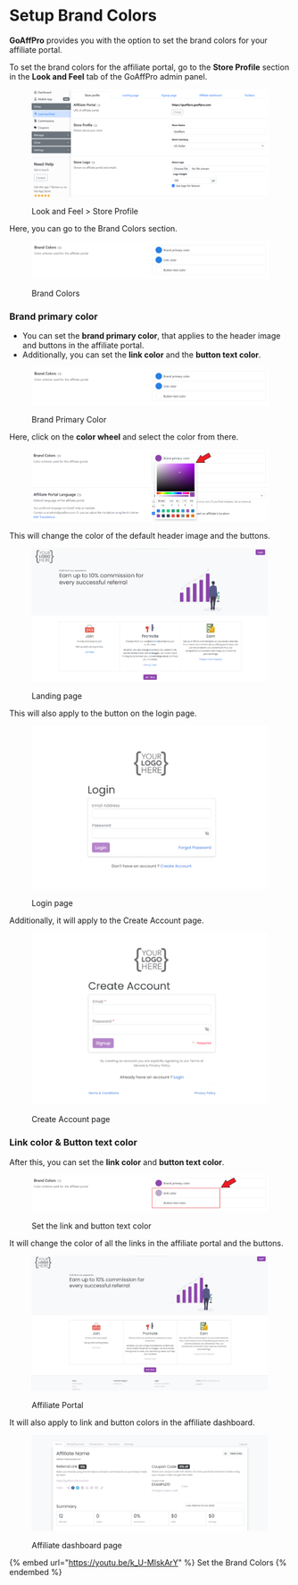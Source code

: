 # Setup Brand Colors

**GoAffPro** provides you with the option to set the brand colors for your affiliate portal.

To set the brand colors for the affiliate portal, go to the **Store Profile** section in the **Look and Feel** tab of the GoAffPro admin panel.&#x20;

<figure><img src="../../.gitbook/assets/image (16).png" alt=""><figcaption><p>Look and Feel > Store Profile</p></figcaption></figure>

Here, you can go to the Brand Colors section.&#x20;

<figure><img src="../../.gitbook/assets/image (327).png" alt=""><figcaption><p>Brand Colors</p></figcaption></figure>

### Brand primary color&#x20;

* You can set the **brand primary color**, that applies to the header image and buttons in the affiliate portal.&#x20;
* Additionally, you can set the **link color** and the **button text color**.

<figure><img src="../../.gitbook/assets/image (327).png" alt=""><figcaption><p>Brand Primary Color</p></figcaption></figure>

Here, click on the **color wheel** and select the color from there.&#x20;

<figure><img src="../../.gitbook/assets/Screenshot 2023-10-16 230252.png" alt=""><figcaption></figcaption></figure>

This will change the color of the default header image and the buttons.&#x20;

<figure><img src="../../.gitbook/assets/image (330).png" alt=""><figcaption><p>Landing page</p></figcaption></figure>

This will also apply to the button on the login page.

<figure><img src="../../.gitbook/assets/image (331).png" alt=""><figcaption><p>Login page</p></figcaption></figure>

Additionally, it will apply to the Create Account page.&#x20;

<figure><img src="../../.gitbook/assets/image (332).png" alt=""><figcaption><p>Create Account page</p></figcaption></figure>

### Link color & Button text color

After this, you can set the **link color** and **button text color**.&#x20;

<figure><img src="../../.gitbook/assets/Screenshot 2023-10-16 23012359.png" alt=""><figcaption><p>Set the link and button text color</p></figcaption></figure>

It will change the color of all the links in the affiliate portal and the buttons.

<figure><img src="../../.gitbook/assets/image (328).png" alt=""><figcaption><p>Affiliate Portal</p></figcaption></figure>

It will also apply to link and button colors in the affiliate dashboard.&#x20;

<figure><img src="../../.gitbook/assets/image (329).png" alt=""><figcaption><p>Affiliate dashboard page</p></figcaption></figure>

{% embed url="https://youtu.be/k_U-MlskArY" %}
Set the Brand Colors
{% endembed %}
